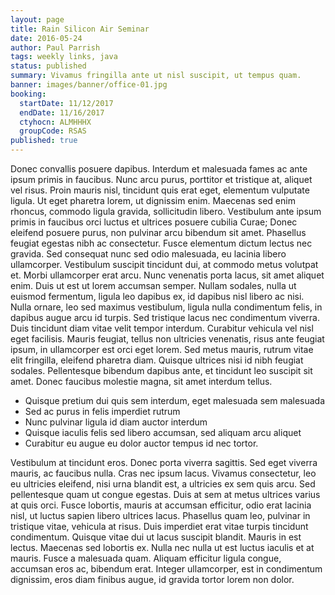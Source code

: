 ```yaml
---
layout: page
title: Rain Silicon Air Seminar
date: 2016-05-24
author: Paul Parrish
tags: weekly links, java
status: published
summary: Vivamus fringilla ante ut nisl suscipit, ut tempus quam.
banner: images/banner/office-01.jpg
booking:
  startDate: 11/12/2017
  endDate: 11/16/2017
  ctyhocn: ALMHHHX
  groupCode: RSAS
published: true
---
```

Donec convallis posuere dapibus. Interdum et malesuada fames ac ante ipsum primis in faucibus. Nunc arcu purus, porttitor et tristique at, aliquet vel risus. Proin mauris nisl, tincidunt quis erat eget, elementum vulputate ligula. Ut eget pharetra lorem, ut dignissim enim. Maecenas sed enim rhoncus, commodo ligula gravida, sollicitudin libero. Vestibulum ante ipsum primis in faucibus orci luctus et ultrices posuere cubilia Curae; Donec eleifend posuere purus, non pulvinar arcu bibendum sit amet. Phasellus feugiat egestas nibh ac consectetur. Fusce elementum dictum lectus nec gravida. Sed consequat nunc sed odio malesuada, eu lacinia libero ullamcorper. Vestibulum suscipit tincidunt dui, at commodo metus volutpat et.
Morbi ullamcorper erat arcu. Nunc venenatis porta lacus, sit amet aliquet enim. Duis ut est ut lorem accumsan semper. Nullam sodales, nulla ut euismod fermentum, ligula leo dapibus ex, id dapibus nisl libero ac nisi. Nulla ornare, leo sed maximus vestibulum, ligula nulla condimentum felis, in dapibus augue arcu id turpis. Sed tristique lacus nec condimentum viverra. Duis tincidunt diam vitae velit tempor interdum. Curabitur vehicula vel nisl eget facilisis. Mauris feugiat, tellus non ultricies venenatis, risus ante feugiat ipsum, in ullamcorper est orci eget lorem. Sed metus mauris, rutrum vitae elit fringilla, eleifend pharetra diam. Quisque ultrices nisi id nibh feugiat sodales. Pellentesque bibendum dapibus ante, et tincidunt leo suscipit sit amet. Donec faucibus molestie magna, sit amet interdum tellus.

* Quisque pretium dui quis sem interdum, eget malesuada sem malesuada
* Sed ac purus in felis imperdiet rutrum
* Nunc pulvinar ligula id diam auctor interdum
* Quisque iaculis felis sed libero accumsan, sed aliquam arcu aliquet
* Curabitur eu augue eu dolor auctor tempus id nec tortor.

Vestibulum at tincidunt eros. Donec porta viverra sagittis. Sed eget viverra mauris, ac faucibus nulla. Cras nec ipsum lacus. Vivamus consectetur, leo eu ultricies eleifend, nisi urna blandit est, a ultricies ex sem quis arcu. Sed pellentesque quam ut congue egestas. Duis at sem at metus ultrices varius at quis orci. Fusce lobortis, mauris at accumsan efficitur, odio erat lacinia nisl, ut luctus sapien libero ultrices lacus. Phasellus quam leo, pulvinar in tristique vitae, vehicula at risus. Duis imperdiet erat vitae turpis tincidunt condimentum.
Quisque vitae dui ut lacus suscipit blandit. Mauris in est lectus. Maecenas sed lobortis ex. Nulla nec nulla ut est luctus iaculis et at mauris. Fusce a malesuada quam. Aliquam efficitur ligula congue, accumsan eros ac, bibendum erat. Integer ullamcorper, est in condimentum dignissim, eros diam finibus augue, id gravida tortor lorem non dolor.

